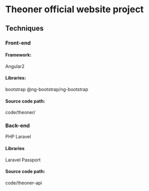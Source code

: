 # Theoner official website project
## Techniques
### Front-end
#### Framework:
Angular2
#### Libraries:
bootstrap
@ng-bootstrap/ng-bootstrap
#### Source code path:
code/theoner/

### Back-end 
PHP Laravel
#### Libraries
Laravel Passport
#### Source code path:
code/theoner-api


